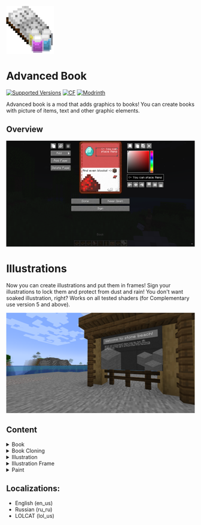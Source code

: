 ![200](./src/main/resources/logo.png)

# Advanced Book
<a href="https://www.curseforge.com/minecraft/mc-mods/advanced-book/files"><img src="https://cf.way2muchnoise.eu/versions/1167321.svg" alt="Supported Versions"></a>
<a href="https://www.curseforge.com/minecraft/mc-mods/advanced-book"><img src="http://cf.way2muchnoise.eu/1167321.svg" alt="CF"></a>
<a href="https://modrinth.com/mod/advancedbook"><img src="https://img.shields.io/modrinth/dt/advancedbook?logo=modrinth&label=&suffix=%20&style=flat&color=242629&labelColor=5ca424&logoColor=1c1c1c" alt="Modrinth"></a>

Advanced book is a mod that adds graphics to books! You can create books with picture of items, text and other graphic elements.
## Overview
![700](./imgs/overview.png)
# Illustrations
Now you can create illustrations and put them in frames! Sign your illustrations to lock them and protect from dust and rain! You don't want soaked illustration, right? Works on all tested shaders (for Complementary use version 5 and above).

![700](./imgs/stone_beach.png)
## Content
<details>
<summary>Book</summary>

![300](./imgs/book_recipe.png)
</details>
<details>
<summary>Book Cloning</summary>
Clone book's content in another book.

![300](./imgs/book_cloning_recipe.png)
</details>
<details>
<summary>Illustration</summary>
You can put them in Illustration Frame.

![300](./imgs/illustration_recipe.png)
</details>
<details>
<summary>Illustration Frame</summary>
Place your wonderful Illustrations in world!

![300](./imgs/illustration_frame_recipe.png)
</details>
<details>
<summary>Paint</summary>

![300](./imgs/paint_recipe.png)
</details>

## Localizations:
- English (en_us)
- Russian (ru_ru)
- LOLCAT (lol_us)
